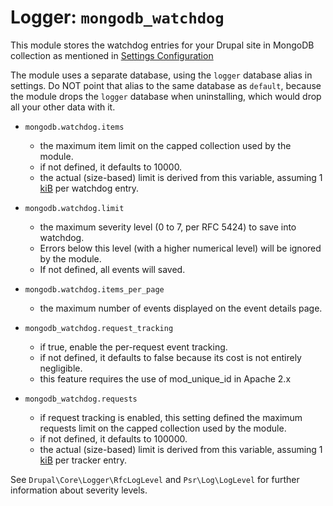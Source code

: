 # Logger: `mongodb_watchdog`

This module stores the watchdog entries for your Drupal site in MongoDB collection as mentioned in [Settings Configuration](../../install#settings-configuration)

The module uses a separate database, using the `logger` database alias in settings. Do NOT point that alias to the same database as `default`, because the module drops the `logger` database when uninstalling, which would drop all your other data with it.

 * `mongodb.watchdog.items`
    * the maximum item limit on the capped collection used by the module.
    * if not defined, it defaults to 10000.
    * the actual (size-based) limit is derived from this variable, assuming 1 [kiB][kiBwiki] per watchdog entry.

 * `mongodb.watchdog.limit`
    * the maximum severity level (0 to 7, per RFC 5424) to save into watchdog.
    * Errors below this level (with a higher numerical level) will be ignored by the module.
    * If not defined, all events will saved.

 * `mongodb.watchdog.items_per_page`
    * the maximum number of events displayed on the event details page.

 * `mongodb_watchdog.request_tracking`
    * if true, enable the per-request event tracking.
    * if not defined, it defaults to false because its cost is not entirely negligible.
    * this feature requires the use of mod_unique_id in Apache 2.x

 * `mongodb_watchdog.requests`
    * if request tracking is enabled, this setting defined the maximum requests limit on the capped collection used by the module.
    * if not defined, it defaults to 100000.
    * the actual (size-based) limit is derived from this variable, assuming 1 [kiB][kiBwiki] per tracker entry.

See `Drupal\Core\Logger\RfcLogLevel` and `Psr\Log\LogLevel` for further information about severity levels.

[kiBwiki]: https://en.wikipedia.org/wiki/Kibibyte